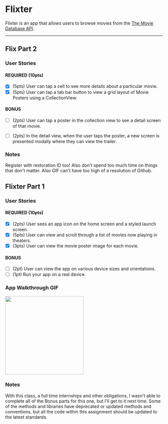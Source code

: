 # Flixter

Flixter is an app that allows users to browse movies from the [The Movie Database API](https://developers.themoviedb.org/3/getting-started/introduction).

---

## Flix Part 2

### User Stories

#### REQUIRED (10pts)
- [X] (5pts) User can tap a cell to see more details about a particular movie.
- [X] (5pts) User can tap a tab bar button to view a grid layout of Movie Posters using a CollectionView.

#### BONUS
- [ ] (2pts) User can tap a poster in the collection view to see a detail screen of that movie.
- [ ] (2pts) In the detail view, when the user taps the poster, a new screen is presented modally where they can view the trailer.



### Notes
Register with restoration ID too! Also don't spend too much time on things that don't matter. Also GIF can't have too high of a resolution of Github.
## Flixter Part 1

### User Stories
#### REQUIRED (10pts)
- [X] (2pts) User sees an app icon on the home screen and a styled launch screen.
- [X] (5pts) User can view and scroll through a list of movies now playing in theaters.
- [X] (3pts) User can view the movie poster image for each movie.

#### BONUS
- [ ] (2pt) User can view the app on various device sizes and orientations.
- [ ] (1pt) Run your app on a real device.

### App Walkthrough GIF
<img src="https://s6.gifyu.com/images/FlixterDemo.gif" width=250><br>

### Notes
With this class, a full time internships and other obligations, I wasn't able to complete all of the Bonus parts for this one, but I'll get to it next time.
Some of the methods and libraries have deprecated or updated methods and conventions, but all the code within this assignment should be updated to the latest standards.
